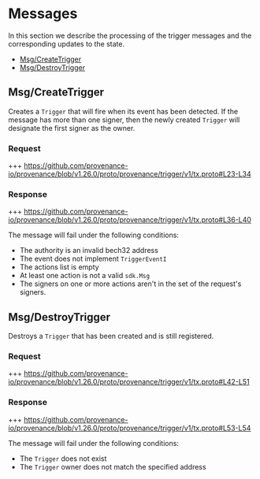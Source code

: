<!--
order: 3
-->

# Messages

In this section we describe the processing of the trigger messages and the corresponding updates to the state.

<!-- TOC 2 -->
  - [Msg/CreateTrigger](#msgcreatetrigger)
  - [Msg/DestroyTrigger](#msgdestroytrigger)


## Msg/CreateTrigger

Creates a `Trigger` that will fire when its event has been detected. If the message has more than one signer, then the newly created `Trigger` will designate the first signer as the owner.

### Request

+++ https://github.com/provenance-io/provenance/blob/v1.26.0/proto/provenance/trigger/v1/tx.proto#L23-L34

### Response

+++ https://github.com/provenance-io/provenance/blob/v1.26.0/proto/provenance/trigger/v1/tx.proto#L36-L40

The message will fail under the following conditions:
* The authority is an invalid bech32 address
* The event does not implement `TriggerEventI`
* The actions list is empty
* At least one action is not a valid `sdk.Msg`
* The signers on one or more actions aren't in the set of the request's signers.

## Msg/DestroyTrigger

Destroys a `Trigger` that has been created and is still registered.

### Request

+++ https://github.com/provenance-io/provenance/blob/v1.26.0/proto/provenance/trigger/v1/tx.proto#L42-L51

### Response

+++ https://github.com/provenance-io/provenance/blob/v1.26.0/proto/provenance/trigger/v1/tx.proto#L53-L54

The message will fail under the following conditions:
* The `Trigger` does not exist
* The `Trigger` owner does not match the specified address
